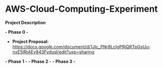 # AWS-Cloud-Computing-Experiment

**Project Description**

**- Phase 0 -**
 - **Project Proposal:** https://docs.google.com/document/d/1JIc_PNr8LclgPRjQRTpGsUu-nxE5lRtAEy843FvdusI/edit?usp=sharing

**- Phase 1 -**
**- Phase 2 -**
**- Phase 3 -**
